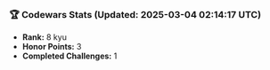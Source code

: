 ### 🏆 Codewars Stats (Updated: 2025-03-04 02:14:17 UTC)

- **Rank:** 8 kyu
- **Honor Points:** 3
- **Completed Challenges:** 1
